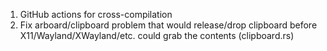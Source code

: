 1. GitHub actions for cross-compilation
2. Fix arboard/clipboard problem that would release/drop clipboard before X11/Wayland/XWayland/etc. could grab the contents (clipboard.rs)